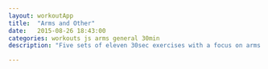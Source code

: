 ```yaml
---
layout: workoutApp
title:  "Arms and Other"
date:   2015-08-26 18:43:00
categories: workouts js arms general 30min
description: "Five sets of eleven 30sec exercises with a focus on arms."

---
```


<script type="text/javascript">
    function get_exercises(){
        var library = exerciseLibrary();
        var exercises = [];

        for(var i=0;i<3;i++){
            exercises.push({exercise: library.starjumps, time: 20, reps: 0});
            exercises.push({exercise: library.armCircles, time: 20, reps: 0});
            exercises.push({exercise: library.trunkRotations, time: 20, reps: 0});
        }
                         
        for(var i=0;i<5;i++){
            exercises.push({exercise: library.pushups, time: 27, reps: 0});
            exercises.push({exercise: library.lunges, time: 27, reps: 0});
            exercises.push({exercise: library.jumpSquats,  time: 27, reps: 0});
            exercises.push({exercise: library.widePushups,  time: 27, reps: 0});
            exercises.push({exercise: library.flutterKicks, time: 27, reps: 0});
            exercises.push({exercise: library.tipOvers, time: 27, reps: 0});
            exercises.push({exercise: library.closePushups, time: 27, reps: 0});
            exercises.push({exercise: library.sideLegRaises, time: 27, reps: 0});
            exercises.push({exercise: library.sideLegRaises, time: 27, reps: 0});
            exercises.push({exercise: library.tricepDips, time: 27, reps: 0});
            exercises.push({exercise: library.situps, time: 27, reps: 0});
        };
        return exercises;
    }
</script>
